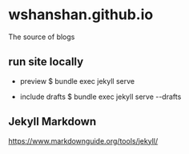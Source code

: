 # wshanshan.github.io
The source of blogs

## run site locally

- preview
$ bundle exec jekyll serve

- include drafts
$ bundle exec jekyll serve --drafts

## Jekyll Markdown 

https://www.markdownguide.org/tools/jekyll/
